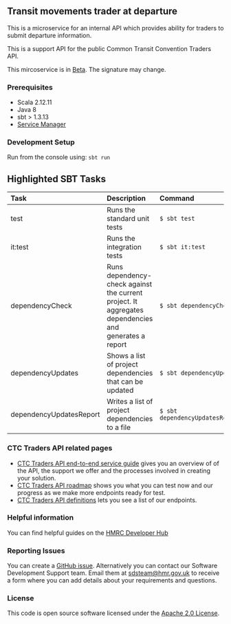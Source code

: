 
## Transit movements trader at departure

This is a microservice for an internal API which provides ability for traders to submit departure information.

This is a support API for the public Common Transit Convention Traders API.

This mircoservice is in [Beta](https://www.gov.uk/help/beta). The signature may change. 



### Prerequisites 
- Scala 2.12.11
- Java 8
- sbt > 1.3.13
- [Service Manager](https://github.com/hmrc/service-manager)

### Development Setup

Run from the console using: `sbt run`

## Highlighted SBT Tasks
Task | Description | Command
:-------|:------------|:-----
test | Runs the standard unit tests | ```$ sbt test```
it:test  | Runs the integration tests | ```$ sbt it:test ```
dependencyCheck | Runs dependency-check against the current project. It aggregates dependencies and generates a report | ```$ sbt dependencyCheck```
dependencyUpdates |  Shows a list of project dependencies that can be updated | ```$ sbt dependencyUpdates```
dependencyUpdatesReport | Writes a list of project dependencies to a file | ```$ sbt dependencyUpdatesReport```

### CTC Traders API related pages

- [CTC Traders API end-to-end service guide](https://developer.service.hmrc.gov.uk/guides/common-transit-convention-traders-service-guide) gives you an overview of  of the API, the support we offer and the processes involved in creating your solution.
- [CTC Traders API roadmap](https://developer.service.hmrc.gov.uk/roadmaps/common-transit-convention-traders-roadmap) shows you what you can test now and our progress as we make more endpoints ready for test.
- [CTC Traders API definitions](https://developer.service.hmrc.gov.uk/api-documentation/docs/api/service/common-transit-convention-traders/1.0) lets you see a list of our endpoints.

### Helpful information

You can find helpful guides on the [HMRC Developer Hub](https://developer.service.hmrc.gov.uk/api-documentation/docs/using-the-hub)

### Reporting Issues

You can create a [GitHub issue](https://github.com/hmrc/common-transit-convention-traders/issues). Alternatively you can contact our Software Development Support team. Email them at sdsteam@hmr.gov.uk to receive a form where you can add details about your requirements and questions.

### License

This code is open source software licensed under the [Apache 2.0 License]("http://www.apache.org/licenses/LICENSE-2.0.html").


